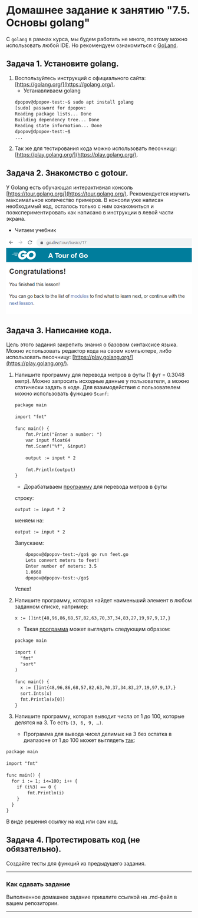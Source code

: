 # Домашнее задание к занятию "7.5. Основы golang"

С `golang` в рамках курса, мы будем работать не много, поэтому можно использовать любой IDE. 
Но рекомендуем ознакомиться с [GoLand](https://www.jetbrains.com/ru-ru/go/).  

## Задача 1. Установите golang.
1. Воспользуйтесь инструкций с официального сайта: [https://golang.org/](https://golang.org/).
    * Устанавливаем golang
    ```shell
    dpopov@dpopov-test:~$ sudo apt install golang
    [sudo] password for dpopov:
    Reading package lists... Done
    Building dependency tree... Done
    Reading state information... Done
    dpopov@dpopov-test:~$
    ...
    ```
2. Так же для тестирования кода можно использовать песочницу: [https://play.golang.org/](https://play.golang.org/).

## Задача 2. Знакомство с gotour.
У Golang есть обучающая интерактивная консоль [https://tour.golang.org/](https://tour.golang.org/). 
Рекомендуется изучить максимальное количество примеров. В консоли уже написан необходимый код, 
осталось только с ним ознакомиться и поэкспериментировать как написано в инструкции в левой части экрана.


*   Читаем учебник

![lesson](img/img.png)

## Задача 3. Написание кода. 
Цель этого задания закрепить знания о базовом синтаксисе языка. Можно использовать редактор кода 
на своем компьютере, либо использовать песочницу: [https://play.golang.org/](https://play.golang.org/).

1. Напишите программу для перевода метров в футы (1 фут = 0.3048 метр). Можно запросить исходные данные 
у пользователя, а можно статически задать в коде.
    Для взаимодействия с пользователем можно использовать функцию `Scanf`:
    ```
    package main
    
    import "fmt"
    
    func main() {
        fmt.Print("Enter a number: ")
        var input float64
        fmt.Scanf("%f", &input)
    
        output := input * 2
    
        fmt.Println(output)    
    }
    ```
    * Дорабатываем [программу](https://github.com/rowhe/virt-homeworks/blob/0e516b1cf1588c53d10625df16c3a0562974aceb/07-terraform-05-golang/feet.go) для перевода метров в футы

    строку:
    ```shell
    output := input * 2
    ```
    меняем на:
    ```shell
    output := input * 2
    ```
    Запускаем:
    ```shell
        dpopov@dpopov-test:~/go$ go run feet.go
        Lets convert meters to feet!
        Enter number of meters: 3.5
        1.0668
        dpopov@dpopov-test:~/go$
    ```
    Успех!


2. Напишите программу, которая найдет наименьший элемент в любом заданном списке, например:
    ```
    x := []int{48,96,86,68,57,82,63,70,37,34,83,27,19,97,9,17,}
    ```
   * Такая [программа](https://github.com/rowhe/virt-homeworks/blob/0e516b1cf1588c53d10625df16c3a0562974aceb/07-terraform-05-golang/small.go) может выглядеть следующим образом:
    ```shell
    package main
    
    import (
      "fmt"
      "sort"
    )
    
    func main() {
      x := []int{48,96,86,68,57,82,63,70,37,34,83,27,19,97,9,17,}
      sort.Ints(x)
      fmt.Println(x[0])
    }
    
    ```
3. Напишите программу, которая выводит числа от 1 до 100, которые делятся на 3. То есть `(3, 6, 9, …)`.

    * Программа для вывода чисел делимых на 3 без остатка в диапазоне от 1 до 100 может выглядеть [так](https://github.com/rowhe/virt-homeworks/blob/0e516b1cf1588c53d10625df16c3a0562974aceb/07-terraform-05-golang/range.go):
```shell
package main

import "fmt"

func main() {
  for i := 1; i<=100; i++ {
    if (i%3) == 0 {
        fmt.Println(i)
    }
  }
}

```

В виде решения ссылку на код или сам код. 

## Задача 4. Протестировать код (не обязательно).

Создайте тесты для функций из предыдущего задания. 

---

### Как cдавать задание

Выполненное домашнее задание пришлите ссылкой на .md-файл в вашем репозитории.

---

